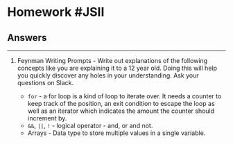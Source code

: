 # Homework #JSII

## Answers
---
1. Feynman Writing Prompts - Write out explanations of the following concepts like you are explaining it to a 12 year old.  Doing this will help you quickly discover any holes in your understanding.  Ask your questions on Slack.

	* `for` - a for loop is a kind of loop to iterate over. It needs a counter to keep track of the position, an exit condition to escape the loop as well as an iterator which indicates the amount the counter should increment by.
	* `&&`, `||`, `!` - logical operator - and, or and not.
	* Arrays - Data type to store multiple values in a single variable.
